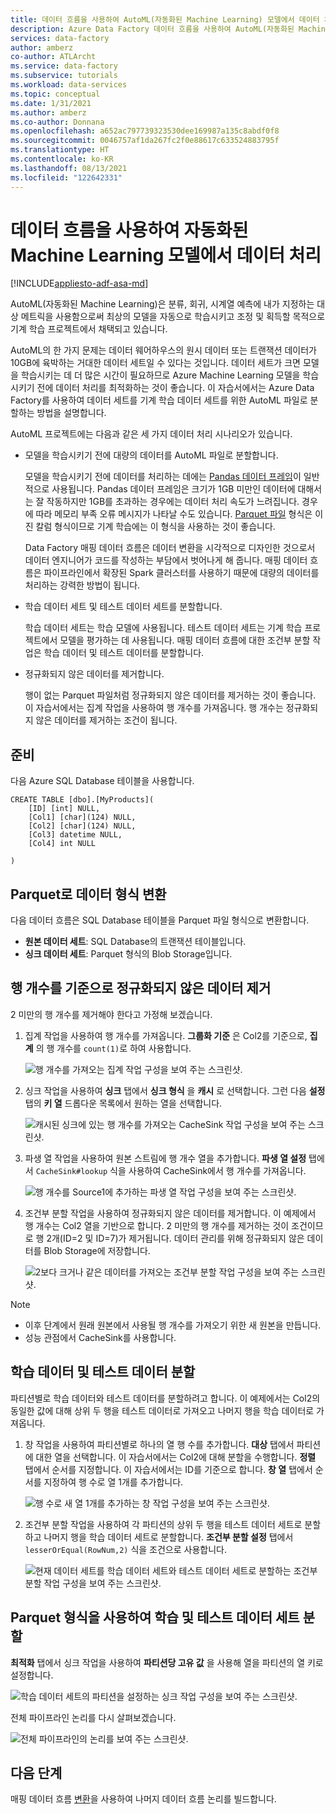 ```yaml
---
title: 데이터 흐름을 사용하여 AutoML(자동화된 Machine Learning) 모델에서 데이터 처리
description: Azure Data Factory 데이터 흐름을 사용하여 AutoML(자동화된 Machine Learning) 모델에서 데이터를 처리하는 방법을 알아봅니다.
services: data-factory
author: amberz
co-author: ATLArcht
ms.service: data-factory
ms.subservice: tutorials
ms.workload: data-services
ms.topic: conceptual
ms.date: 1/31/2021
ms.author: amberz
ms.co-author: Donnana
ms.openlocfilehash: a652ac797739323530dee169987a135c8abdf0f8
ms.sourcegitcommit: 0046757af1da267fc2f0e88617c633524883795f
ms.translationtype: HT
ms.contentlocale: ko-KR
ms.lasthandoff: 08/13/2021
ms.locfileid: "122642331"
---
```

# <a name="process-data-from-automated-machine-learning-models-by-using-data-flows"></a>데이터 흐름을 사용하여 자동화된 Machine Learning 모델에서 데이터 처리

[!INCLUDE[appliesto-adf-asa-md](includes/appliesto-adf-asa-md.md)]

AutoML(자동화된 Machine Learning)은 분류, 회귀, 시계열 예측에 내가 지정하는 대상 메트릭을 사용함으로써 최상의 모델을 자동으로 학습시키고 조정 및 획득할 목적으로 기계 학습 프로젝트에서 채택되고 있습니다.

AutoML의 한 가지 문제는 데이터 웨어하우스의 원시 데이터 또는 트랜잭션 데이터가 10GB에 육박하는 거대한 데이터 세트일 수 있다는 것입니다. 데이터 세트가 크면 모델을 학습시키는 데 더 많은 시간이 필요하므로 Azure Machine Learning 모델을 학습시키기 전에 데이터 처리를 최적화하는 것이 좋습니다. 이 자습서에서는 Azure Data Factory를 사용하여 데이터 세트를 기계 학습 데이터 세트를 위한 AutoML 파일로 분할하는 방법을 설명합니다.

AutoML 프로젝트에는 다음과 같은 세 가지 데이터 처리 시나리오가 있습니다.

* 모델을 학습시키기 전에 대량의 데이터를 AutoML 파일로 분할합니다.

     모델을 학습시키기 전에 데이터를 처리하는 데에는 [Pandas 데이터 프레임](https://pandas.pydata.org/pandas-docs/stable/getting_started/overview.html)이 일반적으로 사용됩니다. Pandas 데이터 프레임은 크기가 1GB 미만인 데이터에 대해서는 잘 작동하지만 1GB를 초과하는 경우에는 데이터 처리 속도가 느려집니다. 경우에 따라 메모리 부족 오류 메시지가 나타날 수도 있습니다. [Parquet 파일](https://parquet.apache.org/) 형식은 이진 칼럼 형식이므로 기계 학습에는 이 형식을 사용하는 것이 좋습니다.
    
     Data Factory 매핑 데이터 흐름은 데이터 변환을 시각적으로 디자인한 것으로서 데이터 엔지니어가 코드를 작성하는 부담에서 벗어나게 해 줍니다. 매핑 데이터 흐름은 파이프라인에서 확장된 Spark 클러스터를 사용하기 때문에 대량의 데이터를 처리하는 강력한 방법이 됩니다.

* 학습 데이터 세트 및 테스트 데이터 세트를 분할합니다.
    
    학습 데이터 세트는 학습 모델에 사용됩니다. 테스트 데이터 세트는 기계 학습 프로젝트에서 모델을 평가하는 데 사용됩니다. 매핑 데이터 흐름에 대한 조건부 분할 작업은 학습 데이터 및 테스트 데이터를 분할합니다.

* 정규화되지 않은 데이터를 제거합니다.

    행이 없는 Parquet 파일처럼 정규화되지 않은 데이터를 제거하는 것이 좋습니다. 이 자습서에서는 집계 작업을 사용하여 행 개수를 가져옵니다. 행 개수는 정규화되지 않은 데이터를 제거하는 조건이 됩니다.

## <a name="preparation"></a>준비

다음 Azure SQL Database 테이블을 사용합니다.

```
CREATE TABLE [dbo].[MyProducts](
    [ID] [int] NULL,
    [Col1] [char](124) NULL,
    [Col2] [char](124) NULL,
    [Col3] datetime NULL,
    [Col4] int NULL

) 

```

## <a name="convert-data-format-to-parquet"></a>Parquet로 데이터 형식 변환

다음 데이터 흐름은 SQL Database 테이블을 Parquet 파일 형식으로 변환합니다.

- **원본 데이터 세트**: SQL Database의 트랜잭션 테이블입니다.
- **싱크 데이터 세트**: Parquet 형식의 Blob Storage입니다.

## <a name="remove-unqualified-data-based-on-row-count"></a>행 개수를 기준으로 정규화되지 않은 데이터 제거

2 미만의 행 개수를 제거해야 한다고 가정해 보겠습니다.

1. 집계 작업을 사용하여 행 개수를 가져옵니다. **그룹화 기준** 은 Col2를 기준으로, **집계** 의 행 개수를 `count(1)`로 하여 사용합니다.

    ![행 개수를 가져오는 집계 작업 구성을 보여 주는 스크린샷.](./media/scenario-dataflow-process-data-aml-models/aggregate-activity-addrowcount.png)

1. 싱크 작업을 사용하여 **싱크** 탭에서 **싱크 형식** 을 **캐시** 로 선택합니다. 그런 다음 **설정** 탭의 **키 열** 드롭다운 목록에서 원하는 열을 선택합니다.

    ![캐시된 싱크에 있는 행 개수를 가져오는 CacheSink 작업 구성을 보여 주는 스크린샷.](./media/scenario-dataflow-process-data-aml-models/cachesink-activity-addrowcount.png)

1. 파생 열 작업을 사용하여 원본 스트림에 행 개수 열을 추가합니다. **파생 열 설정** 탭에서 `CacheSink#lookup` 식을 사용하여 CacheSink에서 행 개수를 가져옵니다.

    ![행 개수를 Source1에 추가하는 파생 열 작업 구성을 보여 주는 스크린샷.](./media/scenario-dataflow-process-data-aml-models/derived-column-activity-rowcount-source-1.png)

1. 조건부 분할 작업을 사용하여 정규화되지 않은 데이터를 제거합니다. 이 예제에서 행 개수는 Col2 열을 기반으로 합니다. 2 미만의 행 개수를 제거하는 것이 조건이므로 행 2개(ID=2 및 ID=7)가 제거됩니다. 데이터 관리를 위해 정규화되지 않은 데이터를 Blob Storage에 저장합니다.

    ![2보다 크거나 같은 데이터를 가져오는 조건부 분할 작업 구성을 보여 주는 스크린샷.](./media/scenario-dataflow-process-data-aml-models/conditionalsplit-greater-or-equal-than-2.png)

> [!NOTE]
>    * 이후 단계에서 원래 원본에서 사용될 행 개수를 가져오기 위한 새 원본을 만듭니다.
>    * 성능 관점에서 CacheSink를 사용합니다.

## <a name="split-training-data-and-test-data"></a>학습 데이터 및 테스트 데이터 분할

파티션별로 학습 데이터와 테스트 데이터를 분할하려고 합니다. 이 예제에서는 Col2의 동일한 값에 대해 상위 두 행을 테스트 데이터로 가져오고 나머지 행을 학습 데이터로 가져옵니다.

1. 창 작업을 사용하여 파티션별로 하나의 열 행 수를 추가합니다. **대상** 탭에서 파티션에 대한 열을 선택합니다. 이 자습서에서는 Col2에 대해 분할을 수행합니다. **정렬** 탭에서 순서를 지정합니다. 이 자습서에서는 ID를 기준으로 합니다. **창 열** 탭에서 순서를 지정하여 행 수로 열 1개를 추가합니다.

    ![행 수로 새 열 1개를 추가하는 창 작업 구성을 보여 주는 스크린샷.](./media/scenario-dataflow-process-data-aml-models/window-activity-add-row-number.png)

1. 조건부 분할 작업을 사용하여 각 파티션의 상위 두 행을 테스트 데이터 세트로 분할하고 나머지 행을 학습 데이터 세트로 분할합니다. **조건부 분할 설정** 탭에서 `lesserOrEqual(RowNum,2)` 식을 조건으로 사용합니다.

    ![현재 데이터 세트를 학습 데이터 세트와 테스트 데이터 세트로 분할하는 조건부 분할 작업 구성을 보여 주는 스크린샷.](./media/scenario-dataflow-process-data-aml-models/split-training-dataset-test-dataset.png)

## <a name="partition-the-training-and-test-datasets-with-parquet-format"></a>Parquet 형식을 사용하여 학습 및 테스트 데이터 세트 분할

**최적화** 탭에서 싱크 작업을 사용하여 **파티션당 고유 값** 을 사용해 열을 파티션의 열 키로 설정합니다.

![학습 데이터 세트의 파티션을 설정하는 싱크 작업 구성을 보여 주는 스크린샷.](./media/scenario-dataflow-process-data-aml-models/partition-training-dataset-sink.png)

전체 파이프라인 논리를 다시 살펴보겠습니다.

![전체 파이프라인의 논리를 보여 주는 스크린샷.](./media/scenario-dataflow-process-data-aml-models/entire-pipeline.png)

## <a name="next-steps"></a>다음 단계

매핑 데이터 흐름 [변환](concepts-data-flow-overview.md)을 사용하여 나머지 데이터 흐름 논리를 빌드합니다.
